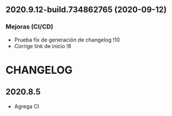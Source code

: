 ## 2020.9.12-build.734862765 (2020-09-12)

### Mejoras (CI/CD)

- Prueba fix de generación de changelog !10
- Corrige link de inicio !8
# CHANGELOG
## 2020.8.5
- Agrega CI